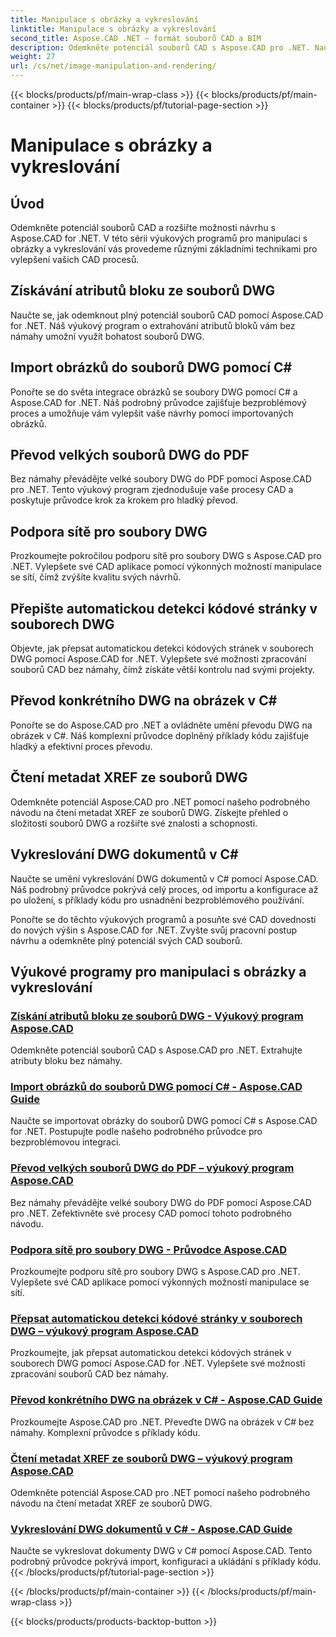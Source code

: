 ```yaml
---
title: Manipulace s obrázky a vykreslování
linktitle: Manipulace s obrázky a vykreslování
second_title: Aspose.CAD .NET – formát souborů CAD a BIM
description: Odemkněte potenciál souborů CAD s Aspose.CAD pro .NET. Naučte se extrakci atributů bloku, import obrázků, převod DWG do PDF, podporu sítě a další bez námahy.
weight: 27
url: /cs/net/image-manipulation-and-rendering/
---
```


{{< blocks/products/pf/main-wrap-class >}}
{{< blocks/products/pf/main-container >}}
{{< blocks/products/pf/tutorial-page-section >}}

# Manipulace s obrázky a vykreslování


## Úvod

Odemkněte potenciál souborů CAD a rozšiřte možnosti návrhu s Aspose.CAD for .NET. V této sérii výukových programů pro manipulaci s obrázky a vykreslování vás provedeme různými základními technikami pro vylepšení vašich CAD procesů.

 ## Získávání atributů bloku ze souborů DWG 
Naučte se, jak odemknout plný potenciál souborů CAD pomocí Aspose.CAD for .NET. Náš výukový program o extrahování atributů bloků vám bez námahy umožní využít bohatost souborů DWG.

 ## Import obrázků do souborů DWG pomocí C# 
Ponořte se do světa integrace obrázků se soubory DWG pomocí C# a Aspose.CAD for .NET. Náš podrobný průvodce zajišťuje bezproblémový proces a umožňuje vám vylepšit vaše návrhy pomocí importovaných obrázků.

 ## Převod velkých souborů DWG do PDF 
Bez námahy převádějte velké soubory DWG do PDF pomocí Aspose.CAD pro .NET. Tento výukový program zjednodušuje vaše procesy CAD a poskytuje průvodce krok za krokem pro hladký převod.

 ## Podpora sítě pro soubory DWG 
Prozkoumejte pokročilou podporu sítě pro soubory DWG s Aspose.CAD pro .NET. Vylepšete své CAD aplikace pomocí výkonných možností manipulace se sítí, čímž zvýšíte kvalitu svých návrhů.

 ## Přepište automatickou detekci kódové stránky v souborech DWG 
Objevte, jak přepsat automatickou detekci kódových stránek v souborech DWG pomocí Aspose.CAD for .NET. Vylepšete své možnosti zpracování souborů CAD bez námahy, čímž získáte větší kontrolu nad svými projekty.

 ## Převod konkrétního DWG na obrázek v C# 
Ponořte se do Aspose.CAD pro .NET a ovládněte umění převodu DWG na obrázek v C#. Náš komplexní průvodce doplněný příklady kódu zajišťuje hladký a efektivní proces převodu.

 ## Čtení metadat XREF ze souborů DWG 
Odemkněte potenciál Aspose.CAD pro .NET pomocí našeho podrobného návodu na čtení metadat XREF ze souborů DWG. Získejte přehled o složitosti souborů DWG a rozšiřte své znalosti a schopnosti.

 ## Vykreslování DWG dokumentů v C# 
Naučte se umění vykreslování DWG dokumentů v C# pomocí Aspose.CAD. Náš podrobný průvodce pokrývá celý proces, od importu a konfigurace až po uložení, s příklady kódu pro usnadnění bezproblémového používání.

Ponořte se do těchto výukových programů a posuňte své CAD dovednosti do nových výšin s Aspose.CAD for .NET. Zvyšte svůj pracovní postup návrhu a odemkněte plný potenciál svých CAD souborů.
## Výukové programy pro manipulaci s obrázky a vykreslování
### [Získání atributů bloku ze souborů DWG - Výukový program Aspose.CAD](./getting-block-attributes-from-dwg/)
Odemkněte potenciál souborů CAD s Aspose.CAD pro .NET. Extrahujte atributy bloku bez námahy.
### [Import obrázků do souborů DWG pomocí C# - Aspose.CAD Guide](./importing-images-into-dwg/)
Naučte se importovat obrázky do souborů DWG pomocí C# s Aspose.CAD for .NET. Postupujte podle našeho podrobného průvodce pro bezproblémovou integraci.
### [Převod velkých souborů DWG do PDF – výukový program Aspose.CAD](./converting-large-dwg-files-to-pdf/)
Bez námahy převádějte velké soubory DWG do PDF pomocí Aspose.CAD pro .NET. Zefektivněte své procesy CAD pomocí tohoto podrobného návodu.
### [Podpora sítě pro soubory DWG - Průvodce Aspose.CAD](./mesh-support-for-dwg/)
Prozkoumejte podporu sítě pro soubory DWG s Aspose.CAD pro .NET. Vylepšete své CAD aplikace pomocí výkonných možností manipulace se sítí.
### [Přepsat automatickou detekci kódové stránky v souborech DWG – výukový program Aspose.CAD](./override-automatic-codepage-detection-in-dwg/)
Prozkoumejte, jak přepsat automatickou detekci kódových stránek v souborech DWG pomocí Aspose.CAD for .NET. Vylepšete své možnosti zpracování souborů CAD bez námahy.
### [Převod konkrétního DWG na obrázek v C# - Aspose.CAD Guide](./converting-particular-dwg-to-image/)
Prozkoumejte Aspose.CAD pro .NET. Převeďte DWG na obrázek v C# bez námahy. Komplexní průvodce s příklady kódu.
### [Čtení metadat XREF ze souborů DWG – výukový program Aspose.CAD](./reading-xref-metadata-from-dwg/)
Odemkněte potenciál Aspose.CAD pro .NET pomocí našeho podrobného návodu na čtení metadat XREF ze souborů DWG.
### [Vykreslování DWG dokumentů v C# - Aspose.CAD Guide](./rendering-dwg-documents/)
Naučte se vykreslovat dokumenty DWG v C# pomocí Aspose.CAD. Tento podrobný průvodce pokrývá import, konfiguraci a ukládání s příklady kódu.
{{< /blocks/products/pf/tutorial-page-section >}}

{{< /blocks/products/pf/main-container >}}
{{< /blocks/products/pf/main-wrap-class >}}

{{< blocks/products/products-backtop-button >}}
